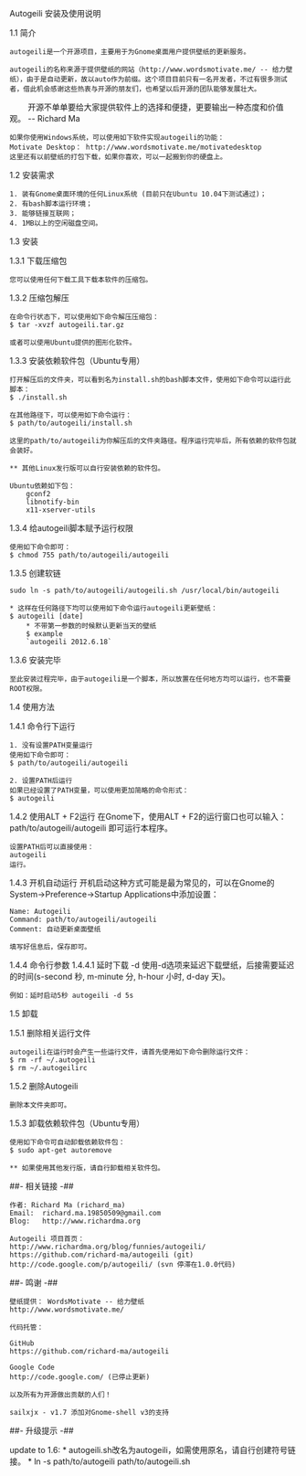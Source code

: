 Autogeili 安装及使用说明

1.1 简介

	autogeili是一个开源项目，主要用于为Gnome桌面用户提供壁纸的更新服务。
	
	autogeili的名称来源于提供壁纸的网站（http://www.wordsmotivate.me/ -- 给力壁纸），由于是自动更新，故以auto作为前缀。这个项目目前只有一名开发者，不过有很多测试者，借此机会感谢这些热衷与开源的朋友们，也希望以后开源的团队能够发展壮大。
　　
	开源不单单要给大家提供软件上的选择和便捷，更要输出一种态度和价值观。 -- Richard Ma
	
	如果你使用Windows系统，可以使用如下软件实现autogeili的功能：
	Motivate Desktop： http://www.wordsmotivate.me/motivatedesktop
	这里还有以前壁纸的打包下载，如果你喜欢，可以一起搬到你的硬盘上。

1.2 安装需求

	1. 装有Gnome桌面环境的任何Linux系统 (目前只在Ubuntu 10.04下测试通过)；
	2. 有bash脚本运行环境；
	3. 能够链接互联网；
	4. 1MB以上的空闲磁盘空间。

1.3 安装
	
 1.3.1 下载压缩包
 	
 	您可以使用任何下载工具下载本软件的压缩包。
 	
 1.3.2 压缩包解压
 
 	在命令行状态下，可以使用如下命令解压压缩包：
 	$ tar -xvzf autogeili.tar.gz
 	
 	或者可以使用Ubuntu提供的图形化软件。
 	
 1.3.3 安装依赖软件包（Ubuntu专用）
 	
 	打开解压后的文件夹，可以看到名为install.sh的bash脚本文件，使用如下命令可以运行此脚本：
 	$ ./install.sh
 	
 	在其他路径下，可以使用如下命令运行：
 	$ path/to/autogeili/install.sh
 	
 	这里的path/to/autogeili为你解压后的文件夹路径。程序运行完毕后，所有依赖的软件包就会装好。
 	
 	** 其他Linux发行版可以自行安装依赖的软件包。
 	
 	Ubuntu依赖如下包：
		gconf2
		libnotify-bin
		x11-xserver-utils
		
 1.3.4 给autogeili脚本赋予运行权限
 
 	使用如下命令即可：
 	$ chmod 755 path/to/autogeili/autogeili
	
 1.3.5 创建软链 
 	
 	sudo ln -s path/to/autogeili/autogeili.sh /usr/local/bin/autogeili
 	
 	* 这样在任何路径下均可以使用如下命令运行autogeili更新壁纸：
 	$ autogeili [date]
        * 不带第一参数的时候默认更新当天的壁纸
        $ example
        `autogeili 2012.6.18`
 	
 1.3.6 安装完毕
 	
 	至此安装过程完毕，由于autogeili是一个脚本，所以放置在任何地方均可以运行，也不需要ROOT权限。
 	
1.4 使用方法

 1.4.1 命令行下运行
 	
 	1. 没有设置PATH变量运行
 	使用如下命令即可：
 	$ path/to/autogeili/autogeili
 	
 	2. 设置PATH后运行
 	如果已经设置了PATH变量，可以使用更加简略的命令形式：
 	$ autogeili
 	
 1.4.2 使用ALT + F2运行
 	在Gnome下，使用ALT + F2的运行窗口也可以输入：
 	path/to/autogeili/autogeili
 	即可运行本程序。
 	
 	设置PATH后可以直接使用：
 	autogeili
 	运行。
 	
 1.4.3 开机自动运行
 	开机启动这种方式可能是最为常见的，可以在Gnome的System->Preference->Startup Applications中添加设置：
 	
 	Name: Autogeili
 	Command: path/to/autogeili/autogeili
 	Comment: 自动更新桌面壁纸
 	
 	填写好信息后，保存即可。

 1.4.4 命令行参数
  1.4.4.1 延时下载 -d
    使用-d选项来延迟下载壁纸，后接需要延迟的时间(s-second 秒, m-minute 分, h-hour 小时, d-day 天)。

    例如：延时启动5秒 autogeili -d 5s
 	
1.5 卸载

 1.5.1 删除相关运行文件
 
 	autogeili在运行时会产生一些运行文件，请首先使用如下命令删除运行文件：
 	$ rm -rf ~/.autogeili
	$ rm ~/.autogeilirc
 	
 1.5.2 删除Autogeili
 
 	删除本文件夹即可。
 	
 1.5.3 卸载依赖软件包（Ubuntu专用）
 
 	使用如下命令可自动卸载依赖软件包：
 	$ sudo apt-get autoremove
 	
 	** 如果使用其他发行版，请自行卸载相关软件包。

##- 相关链接 -##

	作者: Richard Ma (richard_ma)
	Email: 	richard.ma.19850509@gmail.com
	Blog:	http://www.richardma.org

	Autogeili 项目首页：
	http://www.richardma.org/blog/funnies/autogeili/
	https://github.com/richard-ma/autogeili (git)
	http://code.google.com/p/autogeili/ (svn 停滞在1.0.0代码)
	
##- 鸣谢 -##
	
	壁纸提供： WordsMotivate -- 给力壁纸
	http://www.wordsmotivate.me/
	
	代码托管： 

	GitHub
 	https://github.com/richard-ma/autogeili

	Google Code
	http://code.google.com/ (已停止更新)
	
	以及所有为开源做出贡献的人们！

    sailxjx - v1.7 添加对Gnome-shell v3的支持

##- 升级提示 -##

update to 1.6:
    * autogeili.sh改名为autogeili，如需使用原名，请自行创建符号链接。
    * ln -s path/to/autogeili path/to/autogeili.sh
